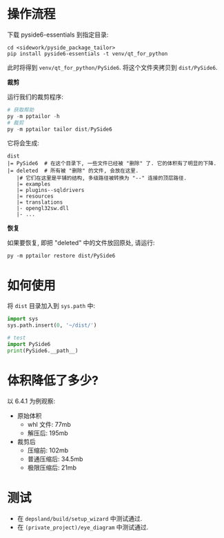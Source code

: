 # 操作流程

下载 pyside6-essentials 到指定目录:

```shell
cd <sidework/pyside_package_tailor>
pip install pyside6-essentials -t venv/qt_for_python
```

此时将得到 `venv/qt_for_python/PySide6`. 将这个文件夹拷贝到 `dist/PySide6`.

**裁剪**

运行我们的裁剪程序:

```python
# 获取帮助
py -m pptailor -h
# 裁剪
py -m pptailor tailor dist/PySide6
```

它将会生成:

```
dist
|= PySide6  # 在这个目录下, 一些文件已经被 "删除" 了. 它的体积有了明显的下降.
|= deleted  # 所有被 "删除" 的文件, 会放在这里. 
   |# 它们在这里是平铺的结构, 多级路径被转换为 "--" 连接的顶层路径.
   |= examples
   |= plugins--sqldrivers
   |= resources
   |= translations
   |- opengl32sw.dll
   |- ...
```

**恢复**

如果要恢复, 即把 "deleted" 中的文件放回原处, 请运行:

```shell
py -m pptailor restore dist/PySide6
```

# 如何使用

将 `dist` 目录加入到 `sys.path` 中:

```python
import sys
sys.path.insert(0, '~/dist/')

# test
import PySide6
print(PySide6.__path__)
```

# 体积降低了多少?

以 6.4.1 为例观察:

- 原始体积
  - whl 文件: 77mb
  - 解压后: 195mb
- 裁剪后
  - 压缩前: 102mb
  - 普通压缩后: 34.5mb
  - 极限压缩后: 21mb

# 测试

- 在 `depsland/build/setup_wizard` 中测试通过.
- 在 `(private_project)/eye_diagram` 中测试通过.
